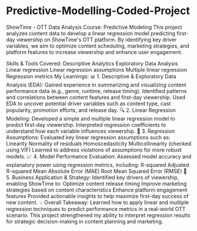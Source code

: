 # Predictive-Modelling-Coded-Project
ShowTime - OTT Data Analysis
Course: Predictive Modeling
This project analyzes content data to develop a linear regression model predicting first-day viewership on ShowTime's OTT platform. By identifying key driver variables, we aim to optimize content scheduling, marketing strategies, and platform features to increase viewership and enhance user engagement.

Skills & Tools Covered:
Descriptive Analytics
Exploratory Data Analysis
Linear regression
Linear regression assumptions
Multiple linear regression
Regression metrics
My Learnings:
📊 1. Descriptive & Exploratory Data Analysis (EDA): Gained experience in summarizing and visualizing content performance data (e.g., genre, runtime, release timing). Identified patterns and correlations between content features and first-day viewership. Used EDA to uncover potential driver variables such as content type, cast popularity, promotion efforts, and release day. 🔍 2. Linear Regression Modeling: Developed a simple and multiple linear regression model to predict first-day viewership. Interpreted regression coefficients to understand how each variable influences viewership. 📐 3. Regression Assumptions: Evaluated key linear regression assumptions such as: Linearity Normality of residuals Homoscedasticity Multicollinearity (checked using VIF) Learned to address violations of assumptions for more robust models. 📈 4. Model Performance Evaluation: Assessed model accuracy and explanatory power using regression metrics, including: R-squared Adjusted R-squared Mean Absolute Error (MAE) Root Mean Squared Error (RMSE) 🧠 5. Business Application & Strategy: Identified key drivers of viewership, enabling ShowTime to: Optimize content release timing Improve marketing strategies based on content characteristics Enhance platform engagement features Provided actionable insights to help maximize first-day success of new content. 💡 Overall Takeaway: Learned how to apply linear and multiple regression techniques to predict performance metrics in a real-world OTT scenario. This project strengthened my ability to interpret regression results for strategic decision-making in content planning and marketing.
